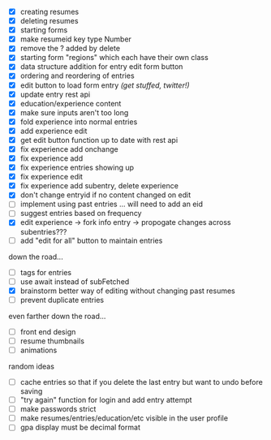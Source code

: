 - [x] creating resumes
- [x] deleting resumes
- [x] starting forms
- [x] make resumeid key type Number
- [x] remove the ? added by delete
- [x] starting form "regions" which each have their own class
- [x] data structure addition for entry edit form button
- [x] ordering and reordering of entries
- [x] edit button to load form entry *(get stuffed, twitter!)*
- [x] update entry rest api
- [x] education/experience content
- [x] make sure inputs aren't too long
- [x] fold experience into normal entries
- [x] add experience edit
- [x] get edit button function up to date with rest api
- [x] fix experience add onchange
- [x] fix experience add
- [x] fix experience entries showing up
- [x] fix experience edit
- [x] fix experience add subentry, delete experience
- [x] don't change entryid if no content changed on edit
- [ ] implement using past entries ... will need to add an eid
- [ ] suggest entries based on frequency
- [x] edit experience -> fork info entry -> propogate changes across subentries???
- [ ] add "edit for all" button to maintain entries

down the road...
- [ ] tags for entries
- [ ] use await instead of subFetched
- [x] brainstorm better way of editing without changing past resumes
- [ ] prevent duplicate entries

even farther down the road...
- [ ] front end design
- [ ] resume thumbnails
- [ ] animations

random ideas
- [ ] cache entries so that if you delete the last entry but want to undo before saving
- [ ] "try again" function for login and add entry attempt
- [ ] make passwords strict
- [ ] make resumes/entries/education/etc visible in the user profile
- [ ] gpa display must be decimal format
